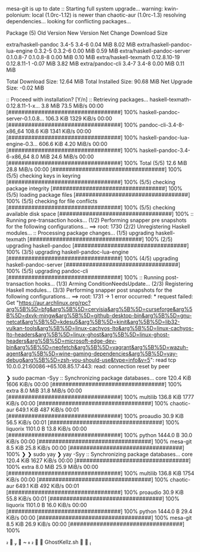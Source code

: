  mesa-git is up to date
:: Starting full system upgrade...
warning: kwin-polonium: local (1.0rc-1.12) is newer than chaotic-aur (1.0rc-1.3)
resolving dependencies...
looking for conflicting packages...

Package (5)                      Old Version   New Version  Net Change  Download Size

extra/haskell-pandoc             3.4-5         3.4-6          0.04 MiB       8.02 MiB
extra/haskell-pandoc-lua-engine  0.3.2-5       0.3.2-6        0.00 MiB       0.59 MiB
extra/haskell-pandoc-server      0.1.0.8-7     0.1.0.8-8      0.00 MiB       0.10 MiB
extra/haskell-texmath            0.12.8.10-19  0.12.8.11-1   -0.07 MiB       3.82 MiB
extra/pandoc-cli                 3.4-7         3.4-8          0.00 MiB       0.11 MiB

Total Download Size:   12.64 MiB
Total Installed Size:  90.68 MiB
Net Upgrade Size:      -0.02 MiB

:: Proceed with installation? [Y/n]
:: Retrieving packages...
 haskell-texmath-0.12.8.11-1-x...     3.8 MiB  73.5 MiB/s 00:00 [##################################] 100%
 haskell-pandoc-server-0.1.0.8...   106.3 KiB  1329 KiB/s 00:00 [##################################] 100%
 pandoc-cli-3.4-8-x86_64            108.6 KiB  1341 KiB/s 00:00 [##################################] 100%
 haskell-pandoc-lua-engine-0.3...   606.6 KiB  4.20 MiB/s 00:00 [##################################] 100%
 haskell-pandoc-3.4-6-x86_64          8.0 MiB  24.6 MiB/s 00:00 [##################################] 100%
 Total (5/5)                         12.6 MiB  28.8 MiB/s 00:00 [##################################] 100%
(5/5) checking keys in keyring                                  [##################################] 100%
(5/5) checking package integrity                                [##################################] 100%
(5/5) loading package files                                     [##################################] 100%
(5/5) checking for file conflicts                               [##################################] 100%
(5/5) checking available disk space                             [##################################] 100%
:: Running pre-transaction hooks...
(1/2) Performing snapper pre snapshots for the following configurations...
==> root: 1730
(2/2) Unregistering Haskell modules...
:: Processing package changes...
(1/5) upgrading haskell-texmath                                 [##################################] 100%
(2/5) upgrading haskell-pandoc                                  [##################################] 100%
(3/5) upgrading haskell-pandoc-lua-engine                       [##################################] 100%
(4/5) upgrading haskell-pandoc-server                           [##################################] 100%
(5/5) upgrading pandoc-cli                                      [##################################] 100%
:: Running post-transaction hooks...
(1/3) Arming ConditionNeedsUpdate...
(2/3) Registering Haskell modules...
(3/3) Performing snapper post snapshots for the following configurations...
==> root: 1731
 -> 1 error occurred:
        * request failed: Get "https://aur.archlinux.org/rpc?arg%5B%5D=bfg&arg%5B%5D=cervisia&arg%5B%5D=curseforge&arg%5B%5D=dxvk-mingw&arg%5B%5D=github-desktop-bin&arg%5B%5D=gnu-netcat&arg%5B%5D=kdesu5&arg%5B%5D=kinit&arg%5B%5D=lib32-vulkan-tools&arg%5B%5D=linux-cachyos-lto&arg%5B%5D=linux-cachyos-lto-headers&arg%5B%5D=linux-ghost&arg%5B%5D=linux-ghost-headers&arg%5B%5D=microsoft-edge-dev-bin&arg%5B%5D=neofetch&arg%5B%5D=vagrant&arg%5B%5D=wazuh-agent&arg%5B%5D=wine-gaming-dependencies&arg%5B%5D=yay-debug&arg%5B%5D=zsh-you-should-use&type=info&v=5": read tcp 10.0.0.21:60086->65.108.85.17:443: read: connection reset by peer


❯ sudo pacman -Syy
:: Synchronizing package databases...
 core                               120.4 KiB  1606 KiB/s 00:00 [##################################] 100%
 extra                                8.0 MiB  31.8 MiB/s 00:00 [##################################] 100%
 multilib                           136.8 KiB  1777 KiB/s 00:00 [##################################] 100%
 chaotic-aur                        649.1 KiB   487 KiB/s 00:01 [##################################] 100%
 proaudio                            30.9 KiB  56.5 KiB/s 00:01 [##################################] 100%
 liquorix                          1101.0   B  13.8 KiB/s 00:00 [##################################] 100%
 python                            1444.0   B  30.0 KiB/s 00:00 [##################################] 100%
 mesa-git                             8.5 KiB  25.8 KiB/s 00:00 [##################################] 100%
❯
❯ sudo yay
❯ yay -Syy
:: Synchronizing package databases...
 core                               120.4 KiB  1627 KiB/s 00:00 [##################################] 100%
 extra                                8.0 MiB  25.9 MiB/s 00:00 [##################################] 100%
 multilib                           136.8 KiB  1754 KiB/s 00:00 [##################################] 100%
 chaotic-aur                        649.1 KiB   492 KiB/s 00:01 [##################################] 100%
 proaudio                            30.9 KiB  55.8 KiB/s 00:01 [##################################] 100%
 liquorix                          1101.0   B  16.0 KiB/s 00:00 [##################################] 100%
 python                            1444.0   B  29.4 KiB/s 00:00 [##################################] 100%
 mesa-git                             8.5 KiB  26.9 KiB/s 00:00 [##################################] 100%

    ~                                                    󰊠 GhostKellz.sh 󰊠   
